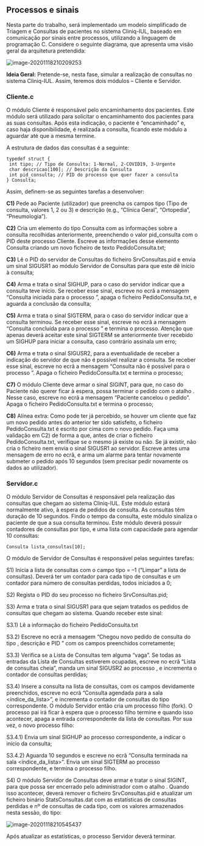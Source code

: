 ## Processos e sinais 

Nesta parte do trabalho, será implementado um modelo simplificado de Triagem e Consultas de pacientes no sistema Cliniq-IUL, baseado em comunicação por sinais entre processos, utilizando a linguagem de programação C. Considere o seguinte diagrama, que apresenta uma visão geral da arquitetura pretendida:

![image-20201118210209253](C:\Users\bphsa\AppData\Roaming\Typora\typora-user-images\image-20201118210209253.png)

**Ideia Geral:** Pretende-se, nesta fase, simular a realização de consultas no sistema Cliniq-IUL. Assim, teremos dois módulos – Cliente e Servidor.

### Cliente.c

O módulo Cliente é responsável pelo encaminhamento dos pacientes. Este módulo será utilizado para solicitar o encaminhamento dos pacientes para as suas consultas. Após esta indicação, o paciente é “encaminhado” e, caso haja disponibilidade, é realizada a consulta, ficando este módulo a aguardar até que a mesma termine. 

A estrutura de dados das consultas é a seguinte:

```
typedef struct {
 int tipo; // Tipo de Consulta: 1-Normal, 2-COVID19, 3-Urgente
 char descricao[100]; // Descrição da Consulta
 int pid_consulta; // PID do processo que quer fazer a consulta
} Consulta;
```

Assim, definem-se as seguintes tarefas a desenvolver:

**C1)** Pede ao Paciente (utilizador) que preencha os campos tipo (Tipo de consulta, valores 1, 2 ou 3) e descrição (e.g., “Clínica Geral”, “Ortopedia”, “Pneumologia”). 

**C2)** Cria um elemento do tipo Consulta com as informações sobre a consulta recolhidas anteriormente, preenchendo o valor pid_consulta com o PID deste processo Cliente. Escreve as informações desse elemento Consulta criando um novo ficheiro de texto PedidoConsulta.txt; 

**C3)** Lê o PID do servidor de Consultas do ficheiro SrvConsultas.pid e envia um sinal SIGUSR1 ao módulo Servidor de Consultas para que este dê início à consulta; 

**C4)** Arma e trata o sinal SIGHUP, para o caso do servidor indicar que a consulta teve início. Se receber esse sinal, escreve no ecrã a mensagem “Consulta iniciada para o processo ”, apaga o ficheiro PedidoConsulta.txt, e aguarda a conclusão da consulta; 

**C5)** Arma e trata o sinal SIGTERM, para o caso do servidor indicar que a consulta terminou. Se receber esse sinal, escreve no ecrã a mensagem “Consulta concluída para o processo ” e termina o processo. Atenção que apenas deverá aceitar este sinal SIGTERM se anteriormente tiver recebido um SIGHUP para iniciar a consulta, caso contrário assinala um erro; 

**C6)** Arma e trata o sinal SIGUSR2, para a eventualidade de receber a indicação do servidor de que não é possível realizar a consulta. Se receber esse sinal, escreve no ecrã a mensagem “Consulta não é possível para o processo ”. Apaga o ficheiro PedidoConsulta.txt e termina o processo; 

**C7)** O módulo Cliente deve armar o sinal SIGINT, para que, no caso do Paciente não querer ficar à espera, possa terminar o pedido com o atalho . Nesse caso, escreve no ecrã a mensagem “Paciente cancelou o pedido”. Apaga o ficheiro PedidoConsulta.txt e termina o processo; 

**C8)** Alínea extra: Como pode ter já percebido, se houver um cliente que faz um novo pedido antes do anterior ter sido satisfeito, o ficheiro PedidoConsulta.txt é escrito por cima com o novo pedido. Faça uma validação em C2) de forma a que, antes de criar o ficheiro PedidoConsulta.txt, verifique se o mesmo já existe ou não. Se já existir, não cria o ficheiro nem envia o sinal SIGUSR1 ao servidor. Escreve antes uma mensagem de erro no ecrã, e arma um alarme para tentar novamente submeter o pedido após 10 segundos (sem precisar pedir novamente os dados ao utilizador).

### Servidor.c

O módulo Servidor de Consultas é responsável pela realização das consultas que chegam ao sistema Cliniq-IUL. Este módulo estará normalmente ativo, à espera de pedidos de consulta. As consultas têm duração de 10 segundos. Findo o tempo da consulta, este módulo sinaliza o paciente de que a sua consulta terminou. Este módulo deverá possuir contadores de consultas por tipo, e uma lista com capacidade para agendar 10 consultas:

```
Consulta lista_consultas[10];
```

O módulo de Servidor de Consultas é responsável pelas seguintes tarefas:

S1) Inicia a lista de consultas com o campo tipo = –1 (“Limpar” a lista de consultas). Deverá ter um contador para cada tipo de consultas e um contador para número de consultas perdidas, todos iniciados a 0; 

S2) Regista o PID do seu processo no ficheiro SrvConsultas.pid; 

S3) Arma e trata o sinal SIGUSR1 para que sejam tratados os pedidos de consultas que chegam ao sistema. Quando receber este sinal: 

S3.1) Lê a informação do ficheiro PedidoConsulta.txt 

S3.2) Escreve no ecrã a mensagem “Chegou novo pedido de consulta do tipo , descrição e PID ” com os campos preenchidos corretamente; 

S3.3) Verifica se a Lista de Consultas tem alguma “vaga”. Se todas as entradas da Lista de Consultas estiverem ocupadas, escreve no ecrã “Lista de consultas cheia”, manda um sinal SIGUSR2 ao processo , e incrementa o contador de consultas perdidas; 

S3.4) Insere a consulta na lista de consultas, com os campos devidamente preenchidos, escreve no ecrã “Consulta agendada para a sala <índice_da_lista>”, e incrementa o contador de consultas do tipo correspondente. O módulo Servidor então cria um processo filho (fork). O processo pai irá ficar à espera que o processo filho termine e quando isso acontecer, apaga a entrada correspondente da lista de consultas. Por sua vez, o novo processo filho: 

S3.4.1) Envia um sinal SIGHUP ao processo  correspondente, a indicar o início da consulta; 

S3.4.2) Aguarda 10 segundos e escreve no ecrã “Consulta terminada na sala <índice_da_lista>”. Envia um sinal SIGTERM ao processo  correspondente, e termina o processo filho. 

S4) O módulo Servidor de Consultas deve armar e tratar o sinal SIGINT, para que possa ser encerrado pelo administrador com o atalho . Quando isso acontecer, deverá remover o ficheiro SrvConsultas.pid e atualizar um ficheiro binário StatsConsultas.dat com as estatísticas de consultas perdidas e nº de consultas de cada tipo, com os valores armazenados nesta sessão, do tipo:

![image-20201118210545437](C:\Users\bphsa\AppData\Roaming\Typora\typora-user-images\image-20201118210545437.png)

Após atualizar as estatísticas, o processo Servidor deverá terminar.